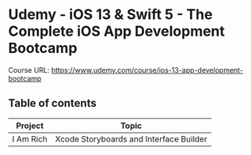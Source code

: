 # Udemy - iOS 13 & Swift 5 - The Complete iOS App Development Bootcamp

Course URL: <https://www.udemy.com/course/ios-13-app-development-bootcamp>

## Table of contents

| Project   | Topic                                   |
| --------- | --------------------------------------- |
| I Am Rich | Xcode Storyboards and Interface Builder |
